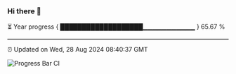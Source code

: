 ### Hi there 👋

⏳ Year progress { ███████████████████▁▁▁▁▁▁▁▁▁▁▁ } 65.67 %

---

⏰ Updated on Wed, 28 Aug 2024 08:40:37 GMT

![Progress Bar CI](https://github.com/IshwaranRudhara/GIT-ACTION/workflows/Progress%20Bar%20CI/badge.svg)
